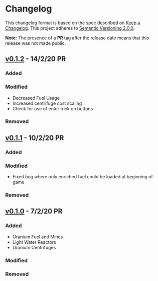 # Changelog
This changelog format is based on the spec described on [Keep a Changelog](https://keepachangelog.com/en/1.0.0/).
This project adheres to [Semantic Versioning 2.0.0](https://semver.org/spec/v2.0.0.html).

**Note:** The presence of a **PR** tag after the release date means that this release was not made public.

## [v0.1.2] - 14/2/20 **PR**
### Added

### Modified
- Decreased Fuel Usage
- Increased centrifuge cost scaling
- Check for use of enter trick on buttons

### Removed


## [v0.1.1] - 10/2/20 **PR**

### Added

### Modified
- Fixed bug where only enriched fuel could be loaded at beginning of game

### Removed


## [v0.1.0] - 7/2/20 **PR**

### Added
- Uranium Fuel and Mines
- Light Water Reactors
- Uranium Centrifuges

### Modified

### Removed


[v0.1.0]: https://github.com/Redfire75369/Fission-Simulator/tree/391d035dc98d79a2acd4779a20f7d042c5e07e76
[v0.1.1]: https://github.com/Redfire75369/Fission-Simulator/compare/391d035dc98d79a2acd4779a20f7d042c5e07e76..1e136e035baf624d1b25bfc3058407517bcb5df9
[v0.1.2]: https://github.com/Redfire75369/Fission-Simulator/compare/1e136e035baf624d1b25bfc3058407517bcb5df9..656f3cba87d2cba4db996f0489c2294eb987a6df
[v0.1.3]: https://github.com/Redfire75369/Fission-Simulator/compare/656f3cba87d2cba4db996f0489c2294eb987a6df..master
